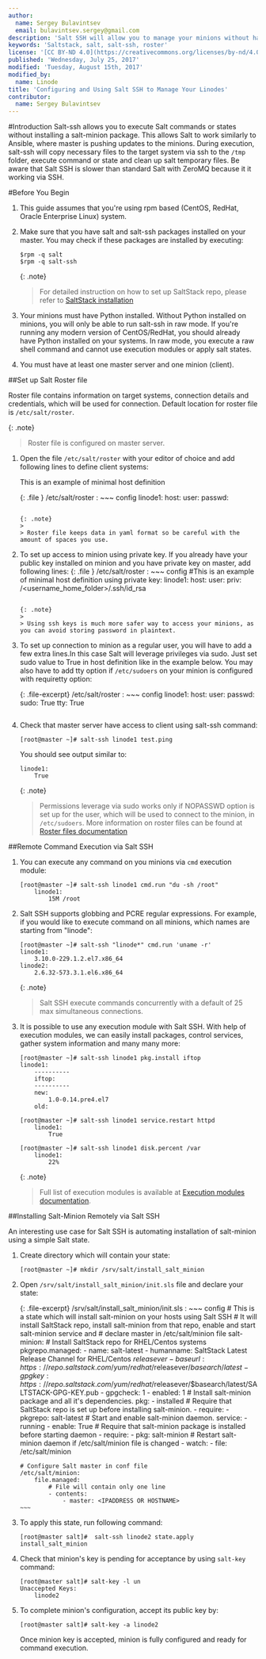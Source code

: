 ```yaml
---
author:
  name: Sergey Bulavintsev
  email: bulavintsev.sergey@gmail.com
description: 'Salt SSH will allow you to manage your minions without having to install salt-minion agent. Learn how to configure and use Salt SSH in this simple tutorial'
keywords: 'Saltstack, salt, salt-ssh, roster'
license: '[CC BY-ND 4.0](https://creativecommons.org/licenses/by-nd/4.0)'
published: 'Wednesday, July 25, 2017'
modified: 'Tuesday, August 15th, 2017'
modified_by:
  name: Linode
title: 'Configuring and Using Salt SSH to Manage Your Linodes'
contributor:
  name: Sergey Bulavintsev
---
```


#Introduction
Salt-ssh allows you to execute Salt commands or states without installing a salt-minion package.
This allows Salt to work similarly to Ansible, where master is pushing updates to the minions.
During execution, salt-ssh will copy necessary files to the target system via ssh to the `/tmp` folder, execute command or state and clean up salt temporary files.
Be aware that Salt SSH is slower than standard Salt with ZeroMQ because it it working via SSH.


#Before You Begin

1.  This guide assumes that you're using rpm based (CentOS, RedHat, Oracle Enterprise Linux) system.

2.  Make sure that you have salt and salt-ssh packages installed on your master. You may check if these packages are installed by executing:

        $rpm -q salt
        $rpm -q salt-ssh

    {: .note}
    >
    > For detailed instruction on how to set up SaltStack repo, please refer to [SaltStack installation](https://www.linode.com/docs/applications/configuration-management/install-and-configure-salt-master-and-minion-servers)

3.  Your minions must have Python installed. Without Python installed on minions, you will only be able to run salt-ssh in raw mode. If you're running any modern version of CentOS/RedHat, you should already have Python installed on your systems. In raw mode, you execute a raw shell command and cannot use execution modules or apply salt states.

4.  You must have at least one master server and one minion (client).

##Set up Salt Roster file

Roster file contains information on target systems, connection details and credentials, which will be used for connection.
Default location for roster file is `/etc/salt/roster`.

   {: .note}
   >
   > Roster file is configured on master server.

1.  Open the file `/etc/salt/roster` with your editor of choice and add following lines to define client systems:

    This is an example of minimal host definition

    {: .file }
    /etc/salt/roster
    :  ~~~ config
    linode1:
         host: <IPADDRESS OR HOSTNAME>
         user: <username>
         passwd: <password>
       ~~~

    {: .note}
    >
    > Roster file keeps data in yaml format so be careful with the amount of spaces you use.

2.  To set up access to minion using private key. If you already have your public key installed on minion and you have private key on master, add following lines:
    {: .file }
    /etc/salt/roster
    :  ~~~ config
    #This is an example of minimal host definition using private key:
    linode1:
        host: <IPADDRESS OR HOSTNAME>
        user: <username>
        priv: /<username_home_folder>/.ssh/id_rsa
       ~~~

    {: .note}
    >
    > Using ssh keys is much more safer way to access your minions, as you can avoid storing password in plaintext.
 
3.  To set up connection to minion as a regular user, you will have to add a few extra lines.In this case Salt will leverage privileges via sudo. Just set sudo value to True in host definition like in the example below. You may also have to add tty option if `/etc/sudoers` on your minion is configured with requiretty option:

    {: .file-excerpt}
    /etc/salt/roster
    :  ~~~ config
    linode1:
        host: <IPADDRESS OR HOSTNAME>
        user: <username>
        passwd: <password>
        sudo: True
        tty: True
       ~~~

4.  Check that master server have access to client using salt-ssh command:

        [root@master ~]# salt-ssh linode1 test.ping

    You should see output similar to:

        linode1:
            True

    {: .note}
    >
    > Permissions leverage via sudo works only if NOPASSWD option is set up for the user, which will be used to connect to the minion, in `/etc/sudoers`.
    > More information on roster files can be found at [Roster files documentation](https://docs.saltstack.com/en/latest/topics/ssh/roster.html#ssh-roster)

##Remote Command Execution via Salt SSH

1.  You can execute any command on you minions via `cmd` execution module:

        [root@master ~]# salt-ssh linode1 cmd.run "du -sh /root"
            linode1:
                15M /root

2.  Salt SSH supports globbing and PCRE regular expressions. For example, if you would like to execute command on all minions, which names are starting from "linode":

        [root@master ~]# salt-ssh "linode*" cmd.run 'uname -r'
        linode1:
            3.10.0-229.1.2.el7.x86_64
        linode2:
            2.6.32-573.3.1.el6.x86_64

    {: .note}
    >
    > Salt SSH execute commands concurrently with a default of 25 max simultaneous connections.

3.  It is possible to use any execution module with Salt SSH. With help of execution modules, we can easily install packages, control services, gather system information and many many more:

        [root@master ~]# salt-ssh linode1 pkg.install iftop
        linode1:
            ----------
            iftop:
            ----------
            new:
                1.0-0.14.pre4.el7
            old:

        [root@master ~]# salt-ssh linode1 service.restart httpd
            linode1:
                True

        [root@master ~]# salt-ssh linode1 disk.percent /var
            linode1:
                22%

    {: .note}
    >
    > Full list of execution modules is available at [Execution modules documentation](https://docs.saltstack.com/en/latest/ref/modules/all/index.html).

##Installing Salt-Minion Remotely via Salt SSH

An interesting use case for Salt SSH is automating installation of salt-minion using a simple Salt state.

1.  Create directory which will contain your state:

        [root@master ~]# mkdir /srv/salt/install_salt_minion

2.  Open `/srv/salt/install_salt_minion/init.sls` file and declare your state:

    {: .file-excerpt}
    /srv/salt/install_salt_minion/init.sls
    :   ~~~ config
        # This is a state which will install salt-minion on your hosts using Salt SSH
        # It will install SaltStack repo, install salt-minion from that repo, enable and start salt-minion service and
        # declare master in /etc/salt/minion file
        salt-minion:
            # Install SaltStack repo for RHEL/Centos systems
            pkgrepo.managed:
                - name: salt-latest
                - humanname: SaltStack Latest Release Channel for RHEL/Centos $releasever
                - baseurl: https://repo.saltstack.com/yum/redhat/$releasever/$basearch/latest
                - gpgkey: https://repo.saltstack.com/yum/redhat/$releasever/$basearch/latest/SALTSTACK-GPG-KEY.pub
                - gpgcheck: 1
                - enabled: 1
            # Install salt-minion package and all it's dependencies.
            pkg:
                - installed
                # Require that SaltStack repo is set up before installing salt-minion.
                - require:
                    - pkgrepo: salt-latest
            # Start and enable salt-minion daemon.
            service:
                - running
                - enable: True
                # Require that salt-minion package is installed before starting daemon
                - require:
                    - pkg: salt-minion
                # Restart salt-minion daemon if /etc/salt/minion file is changed
                - watch:
                    - file: /etc/salt/minion

        # Configure Salt master in conf file
        /etc/salt/minion:
            file.managed:
                # File will contain only one line
                - contents:
                    - master: <IPADDRESS OR HOSTNAME>
        ~~~

3.  To apply this state, run following command:

        [root@master salt]#  salt-ssh linode2 state.apply install_salt_minion

4.  Check that minion's key is pending for acceptance by using `salt-key` command:

        [root@master salt]# salt-key -l un
        Unaccepted Keys:
            linode2

5.  To complete minion's configuration, accept its public key by:

        [root@master salt]# salt-key -a linode2

    Once minion key is accepted, minion is fully configured and ready for command execution.
